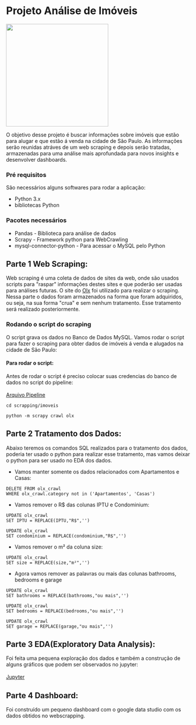 # Projeto Análise de Imóveis
<img src ='https://user-images.githubusercontent.com/71283631/153653859-ef94ab73-aa6f-4b28-94ce-5a091803bf4e.jpeg' height=280>


O objetivo desse projeto é buscar informações sobre imóveis que estão para alugar e que estão á venda na cidade de São Paulo. As informações serão reunidas atráves de um web scraping e depois serão tratadas, armazenadas para uma análise mais aprofundada para novos insights e desenvolver dashboards.
### Pré requisitos
São necessários alguns softwares para rodar a aplicação:
* Python 3.x
* bibliotecas Python
### Pacotes necessários
* Pandas - Biblioteca para análise de dados
* Scrapy - Framework python para WebCrawling
* mysql-connector-python - Para acessar o MySQL pelo Python

## Parte 1 Web Scraping:
Web scraping é uma coleta de dados de sites da web, onde são usados scripts para "raspar" informações destes sites e que poderão ser usadas para análises futuras.
O site do <a href='https://www.olx.com.br/'>Olx</a> foi utilizado para realizar o scraping.<br>
Nessa parte o dados foram armazenados na forma que foram adquiridos, ou seja, na sua forma "crua" e sem nenhum tratamento. Esse tratamento será realizado posteriormente.<br>
### Rodando o script do scraping
O script grava os dados no Banco de Dados MySQL.
Vamos rodar o script para fazer o scraping para obter dados de imóveis á venda e alugados na cidade de São Paulo:
#### Para rodar o script:

Antes de rodar o script é preciso colocar suas credencias do banco de dados no script do pipeline:<br>
<br>
<a href='https://github.com/SMarkus27/Projeto_Imoveis_SP/blob/main/imoveis/pipelines.py'>Arquivo Pipeline</a><br>
```
cd scrapping/imoveis
```
```
python -m scrapy crawl olx
```
## Parte 2 Tratamento dos Dados:
Abaixo teremos os comandos SQL realizados para o tratamento dos dados, poderia ter usado o python para realizar esse tratamento, mas vamos deixar o python para ser usado no EDA dos dados. 
* Vamos manter somente os dados relacionados com Apartamentos e Casas:
```
DELETE FROM olx_crawl
WHERE olx_crawl.category not in ('Apartamentos', 'Casas')
```
* Vamos remover o R$ das colunas IPTU e Condominium:
```
UPDATE olx_crawl
SET IPTU = REPLACE(IPTU,"R$",'')
```
```
UPDATE olx_crawl
SET condominium = REPLACE(condominium,"R$",'')
```
* Vamos remover o m² da coluna size:
```
UPDATE olx_crawl
SET size = REPLACE(size,"m²",'')
```
* Agora vamos remover as palavras ou mais das colunas bathrooms, bedrooms e garage
```
UPDATE olx_crawl
SET bathrooms = REPLACE(bathrooms,"ou mais",'')
```
```
UPDATE olx_crawl
SET bedrooms = REPLACE(bedrooms,"ou mais",'')
```
```
UPDATE olx_crawl
SET garage = REPLACE(garage,"ou mais",'')
```

## Parte 3 EDA(Exploratory Data Analysis):
Foi feita uma pequena exploração dos dados e também a construção de alguns gráficos que podem ser observados no jupyter:<br>
<br>
<a href='https://github.com](https://github.com/SMarkus27/Projeto_Imoveis_SP/blob/main/EDA_imoveis.ipynb'>Jupyter</a><br>

## Parte 4 Dashboard:
Foi construído um pequeno dashboard com o google data studio com os dados obtidos no webscrapping.<br>
<br>
<!-- <a href='https://datastudio.google.com/reporting/d366753f-6c29-4efe-a149-454fadd77f17/page/48ftC?s=sZLvnKC2mqI'>Dashboard</a> -->
